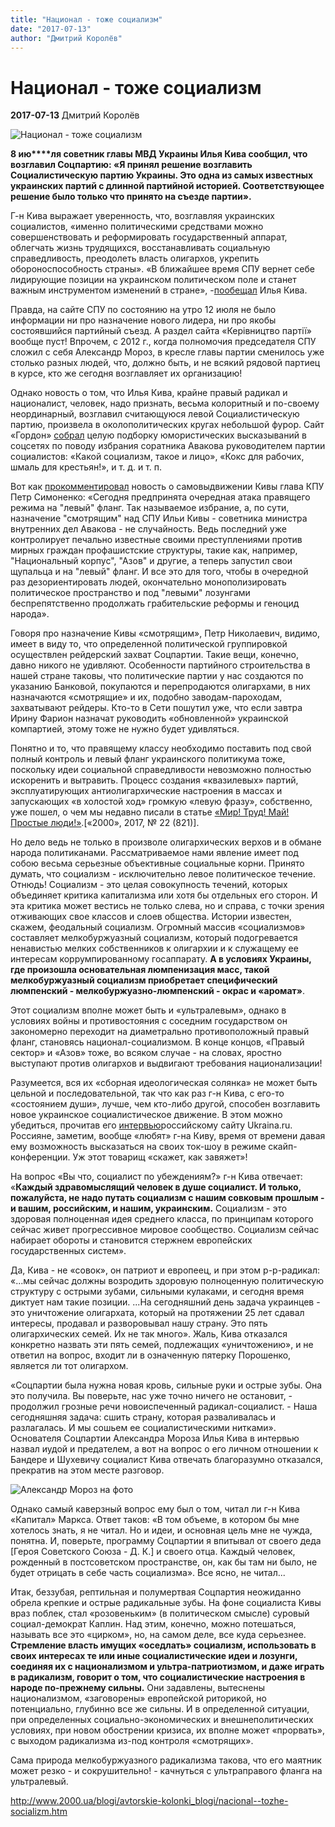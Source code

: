 ```yaml
---
title: "Национал - тоже социализм"
date: "2017-07-13"
author: "Дмитрий Королёв"
---
```


# Национал - тоже социализм

**2017-07-13** Дмитрий Королёв

![Национал - тоже социализм](http://www.2000.ua/modules/pages/pictures/1000x1000/637_d183fd41615ae014ba7294b532549752_5236.jpg)

**8 ию****ля советник главы МВД Украины Илья Кива сообщил, что возглавил Соцпартию: «Я принял решение возглавить Социалистическую партию Украины. Это одна из самых известных украинских партий с длинной партийной историей. Соответствующее решение было только что принято на съезде партии».**

Г-н Кива выражает уверенность, что, возглавляя украинских социалистов, «именно политическими средствами можно совершенствовать и реформировать государственный аппарат, облегчать жизнь трудящихся, восстанавливать социальную справедливость, преодолеть власть олигархов, укрепить обороноспособность страны». «В ближайшее время СПУ вернет себе лидирующие позиции на украинском политическом поле и станет важным инструментом изменений в стране», -[пообещал](http://www.2000.ua/novosti/ukraina_novosti/kiva-objavil-sebja-novym-liderom-socpartii.htm) Илья Кива.

Правда, на сайте СПУ по состоянию на утро 12 июля не было информации ни про назначение нового лидера, ни про якобы состоявшийся партийный съезд. А раздел сайта «Керівництво партії» вообще пуст! Впрочем, с 2012 г., когда полномочия председателя СПУ сложил с себя Александр Мороз, в кресле главы партии сменилось уже столько разных людей, что, должно быть, и не всякий рядовой партиец в курсе, кто же сегодня возглавляет их организацию!

Однако новость о том, что Илья Кива, крайне правый радикал и националист, человек, надо признать, весьма колоритный и по-своему неординарный, возглавил считающуюся левой Социалистическую партию, произвела в околополитических кругах небольшой фурор. Сайт «Гордон» [собрал](http://gordonua.com/news/society/kakoy-socializm-takoe-i-lico-socseti-otreagirovali-na-reshenie-kivy-vozglavit-socpartiyu-ukrainy-196780.html) целую подборку юмористических высказываний в соцсетях по поводу избрания соратника Авакова руководителем партии социалистов: «Какой социализм, такое и лицо», «Кокс для рабочих, шмаль для крестьян!», и т. д. и т. п.

Вот как [прокомментировал](http://kpu.ua/ru/87329/%20petr_symonenko_ukrayna_uverenno_sleduet_gytlerovskym_kursom) новость о самовыдвижении Кивы глава КПУ Петр Симоненко: «Сегодня предпринята очередная атака правящего режима на "левый" фланг. Так называемое избрание, а, по сути, назначение "смотрящим" над СПУ Ильи Кивы - советника министра внутренних дел Авакова - не случайность. Ведь последний уже контролирует печально известные своими преступлениями против мирных граждан профашистские структуры, такие как, например, "Национальный корпус", "Азов" и другие, а теперь запустил свои щупальца и на "левый" фланг. И все это для того, чтобы в очередной раз дезориентировать людей, окончательно монополизировать политическое пространство и под "левыми" лозунгами беспрепятственно продолжать грабительские реформы и геноцид народа».

Говоря про назначение Кивы «смотрящим», Петр Николаевич, видимо, имеет в виду то, что определенной политической группировкой осуществлен рейдерский захват Соцпартии. Такие вещи, конечно, давно никого не удивляют. Особенности партийного строительства в нашей стране таковы, что политические партии у нас создаются по указанию Банковой, покупаются и перепродаются олигархами, в них назначаются «смотрящие» и их, подобно заводам-пароходам, захватывают рейдеры. Кто-то в Сети пошутил уже, что если завтра Ирину Фарион назначат руководить «обновленной» украинской компартией, этому тоже не нужно будет удивляться.

Понятно и то, что правящему классу необходимо поставить под свой полный контроль и левый фланг украинского политикума тоже, поскольку идеи социальной справедливости невозможно полностью искоренить и вытравить. Процесс создания «квазилевых» партий, эксплуатирующих антиолигархические настроения в массах и запускающих «в холостой ход» громкую «левую фразу», собственно, уже пошел, о чем мы недавно писали в статье [«Мир! Труд! Май! Простые люди!»](http://www.2000.ua/v-nomere/forum/puls/mir-trud-maj-prostye-ljudi.htm).[«2000», 2017, № 22 (821)].

Но дело ведь не только в произволе олигархических верхов и в обмане народа политиканами. Рассматриваемое нами явление имеет под собою весьма серьезные объективные социальные корни. Принято думать, что социализм - исключительно левое политическое течение. Отнюдь! Социализм - это целая совокупность течений, которых объединяет критика капитализма или хотя бы отдельных его сторон. И эта критика может вестись не только слева, но и справа, с точки зрения отживающих свое классов и слоев общества. Истории известен, скажем, феодальный социализм. Огромный массив «социализмов» составляет мелкобуржуазный социализм, который подогревается ненавистью мелких собственников к олигархии и к служащему ее интересам коррумпированному госаппарату. **А в условиях Украины, где произошла основательная люмпенизация масс, такой мелкобуржуазный социализм приобретает специфический люмпенский - мелкобуржуазно-люмпенский - окрас и «аромат»**.

Этот социализм вполне может быть и «ультралевым», однако в условиях войны и противостояния с соседним государством он закономерно переходит на диаметрально противоположный правый фланг, становясь национал-социализмом. В конце концов, «Правый сектор» и «Азов» тоже, во всяком случае - на словах, яростно выступают против олигархов и выдвигают требования национализации!

Разумеется, вся их «сборная идеологическая солянка» не может быть цельной и последовательной, так что как раз г-н Кива, с его-то «состоянием души», лучше, чем кто-либо другой, способен возглавить новое украинское социалистическое движение. В этом можно убедиться, прочитав его [интервью](http://ukraina.ru/exclusive/20170710/1018893431.html)российскому сайту Ukraina.ru. Россияне, заметим, вообще «любят» г-на Киву, время от времени давая ему возможность высказаться на своих ток-шоу в режиме скайп-конференции. Уж этот товарищ «скажет, как завяжет»!

На вопрос «Вы что, социалист по убеждениям?» г-н Кива отвечает: «**Каждый здравомыслящий человек в душе социалист. И только, пожалуйста, не надо путать социализм с нашим совковым прошлым - и вашим, российским, и нашим, украинским.** Социализм - это здоровая полноценная идея среднего класса, по принципам которого сейчас живет прогрессивное мировое сообщество. Социализм сейчас набирает обороты и становится стержнем европейских государственных систем».

Да, Кива - не «совок», он патриот и европеец, и при этом р-р-радикал: «...мы сейчас должны возродить здоровую полноценную политическую структуру с острыми зубами, сильными кулаками, и сегодня время диктует нам такие позиции. ...На сегодняшний день задача украинцев - это уничтожение олигархата, который на протяжении 25 лет сдавал интересы, продавал и разворовывал нашу страну. Это пять олигархических семей. Их не так много». Жаль, Кива отказался конкретно назвать эти пять семей, подлежащих «уничтожению», и не ответил на вопрос, входит ли в означенную пятерку Порошенко, является ли тот олигархом.

«Соцпартии была нужна новая кровь, сильные руки и острые зубы. Она это получила. Вы поверьте, нас уже точно ничего не остановит, - продолжил грозные речи новоиспеченный радикал-социалист. - Наша сегодняшняя задача: сшить страну, которая разваливалась и разлагалась. И мы сошьем ее социалистическими нитками». Основателя Соцпартии Александра Мороза Илья Кива в интервью назвал иудой и предателем, а вот на вопрос о его личном отношении к Бандере и Шухевичу социалист Кива отвечать благоразумно отказался, прекратив на этом месте разговор.

![Александр Мороз на фото](http://2000.ua/modules/pages/pictures/1000x1000/574_426390ac6e03735256cb90188b884aa6_5677.jpg)

Однако самый каверзный вопрос ему был о том, читал ли г-н Кива «Капитал» Маркса. Ответ таков: «В том объеме, в котором бы мне хотелось знать, я не читал. Но и идеи, и основная цель мне не чужда, понятна. И, поверьте, программу Соцпартии я впитывал от своего деда [Героя Советского Союза - Д. К.] и своего отца. Каждый человек, рожденный в постсоветском пространстве, он, как бы там ни было, не будет отрицать в себе часть социализма». Все ясно, не читал...

Итак, беззубая, рептильная и полумертвая Соцпартия неожиданно обрела крепкие и острые радикальные зубы. На фоне социалиста Кивы враз поблек, стал «розовеньким» (в политическом смысле) суровый социал-демократ Каплин. Над этим, конечно, можно потешаться, называть все это «цирком», но, на самом деле, все куда серьезнее. **Стремление власть имущих «оседлать» социализм, использовать в своих интересах те или иные социалистические идеи и лозунги, соединяя их с национализмом и ультра-патриотизмом, и даже играть в радикализм, говорит о том, что социалистические настроения в народе по-прежнему сильны.** Они задавлены, вытеснены национализмом, «заговорены» европейской риторикой, но потенциально, глубинно все же сильны. И в определенной ситуации, при определенных социально-экономических и внешнеполитических условиях, при новом обострении кризиса, их вполне может «прорвать», с выходом радикализма из-под контроля «смотрящих».

Сама природа мелкобуржуазного радикализма такова, что его маятник может резко - и сокрушительно! - качнуться с ультраправого фланга на ультралевый.

http://www.2000.ua/blogi/avtorskie-kolonki_blogi/nacional--tozhe-socializm.htm